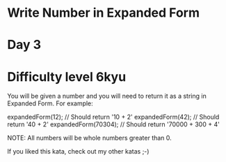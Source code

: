 # Write Number in Expanded Form
# Day 3
# Difficulty level 6kyu
You will be given a number and you will need to return it as a string in Expanded Form. For example:

expandedForm(12); // Should return '10 + 2'
expandedForm(42); // Should return '40 + 2'
expandedForm(70304); // Should return '70000 + 300 + 4'

NOTE: All numbers will be whole numbers greater than 0.

If you liked this kata, check out my other katas ;-)
